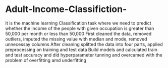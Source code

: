 # Adult-Income-Classifiction-

It is the machine learning Classification task where we need to predict whether the income of the people with given occupation is greater than 50,000 per month or less than 50,000 
First cleaned the data, removed outliers, imputed the missing value with median and mode, removed unnecessay columns
After cleaning splitted the data into four parts, applied preprocessing on training and test data
Build models and calculated train and test accuracy and did hyperparameter tunning and overcamed with the problem of overfitting amd underfitting
